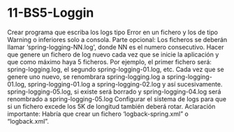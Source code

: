 # 11-BS5-Loggin

Crear programa que escriba los logs tipo Error en un fichero y los de tipo Warning o inferiores solo a consola.
Parte opcional:
Los ficheros se deberán llamar ‘spring-logging-NN.log', donde NN es el numero consecutivo. Hacer que genere un fichero de log nuevo cada vez que se inicie la aplicación y que como máximo haya 5 ficheros. 
Por ejemplo, el primer fichero será: spring-logging.log, el segundo spring-logging-01.log, etc. 
Cada vez que se genere uno nuevo, se renombrara spring-logging.log a spring-logging-01.log,  spring-logging-01.log a spring-logging-02.log y así sucesivamente. spring-logging-05.log, si existe será borrado y spring-logging-04.log será renombrado a spring-logging-05.log
Configurar el sistema de logs para que si un fichero excede los 5K de longitud también deberá rotar.
Aclaración importante:  Habría que crear un fichero ‘logback-spring.xml” o “logback.xml”. 
